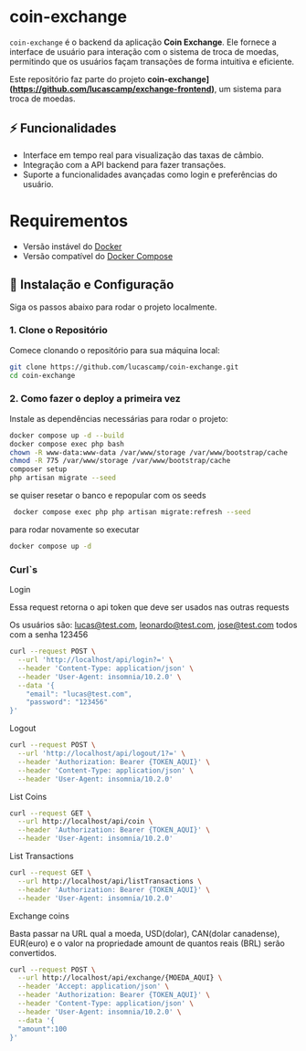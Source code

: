 # coin-exchange

`coin-exchange` é o backend da aplicação **Coin Exchange**. Ele fornece a interface de usuário para interação com o sistema de troca de moedas, permitindo que os usuários façam transações de forma intuitiva e eficiente.

Este repositório faz parte do projeto **coin-exchange](https://github.com/lucascamp/exchange-frontend)**, um sistema para troca de moedas.

## ⚡️ Funcionalidades

- Interface em tempo real para visualização das taxas de câmbio.
- Integração com a API backend para fazer transações.
- Suporte a funcionalidades avançadas como login e preferências do usuário.

# Requirementos
- Versão instável do [Docker](https://docs.docker.com/engine/install/)
- Versão compatível do [Docker Compose](https://docs.docker.com/compose/install/#install-compose)

## 🚀 Instalação e Configuração

Siga os passos abaixo para rodar o projeto localmente.

### 1. **Clone o Repositório**

Comece clonando o repositório para sua máquina local:

```sh
git clone https://github.com/lucascamp/coin-exchange.git
cd coin-exchange
```

### 2. **Como fazer o deploy a primeira vez**
Instale as dependências necessárias para rodar o projeto:

```sh
docker compose up -d --build
docker compose exec php bash
chown -R www-data:www-data /var/www/storage /var/www/bootstrap/cache
chmod -R 775 /var/www/storage /var/www/bootstrap/cache
composer setup
php artisan migrate --seed
```
se quiser resetar o banco e repopular com os seeds
```sh
 docker compose exec php php artisan migrate:refresh --seed
 ```

para rodar novamente so executar
```sh
docker compose up -d
``` 

### Curl`s

Login 

Essa request retorna o api token que deve ser usados nas outras requests

Os usuários são: lucas@test.com, leonardo@test.com, jose@test.com todos com a senha 123456
```sh
curl --request POST \
  --url 'http://localhost/api/login?=' \
  --header 'Content-Type: application/json' \
  --header 'User-Agent: insomnia/10.2.0' \
  --data '{
	"email": "lucas@test.com",
	"password": "123456"
}'
``` 
Logout
```sh
curl --request POST \
  --url 'http://localhost/api/logout/1?=' \
  --header 'Authorization: Bearer {TOKEN_AQUI}' \
  --header 'Content-Type: application/json' \
  --header 'User-Agent: insomnia/10.2.0'
``` 
List Coins
```sh
curl --request GET \
  --url http://localhost/api/coin \
  --header 'Authorization: Bearer {TOKEN_AQUI}' \
  --header 'User-Agent: insomnia/10.2.0'
```

List Transactions
```sh
curl --request GET \
  --url http://localhost/api/listTransactions \
  --header 'Authorization: Bearer {TOKEN_AQUI}' \
  --header 'User-Agent: insomnia/10.2.0'
```
Exchange coins

Basta passar na URL qual a moeda, USD(dolar), CAN(dolar canadense), EUR(euro)
e o valor na propriedade amount de quantos reais (BRL) serão convertidos.

```sh
curl --request POST \
  --url http://localhost/api/exchange/{MOEDA_AQUI} \
  --header 'Accept: application/json' \
  --header 'Authorization: Bearer {TOKEN_AQUI}' \
  --header 'Content-Type: application/json' \
  --header 'User-Agent: insomnia/10.2.0' \
  --data '{
  "amount":100
}'




